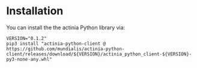 # Installation

You can install the the actinia Python library via:
```
VERSION="0.1.2"
pip3 install "actinia-python-client @ https://github.com/mundialis/actinia-python-client/releases/download/${VERSION}/actinia_python_client-${VERSION}-py3-none-any.whl"
```
